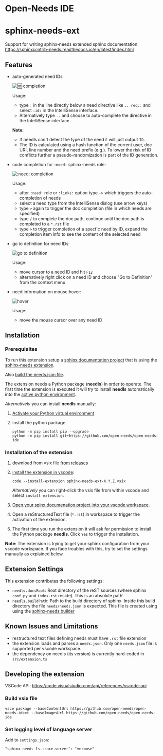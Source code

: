 # Open-Needs IDE

# sphinx-needs-ext

Support for writing sphinx-needs extended sphinx documentation:
https://sphinxcontrib-needs.readthedocs.io/en/latest/index.html

## Features

* auto-generated need IDs

  ![:id: completion](docs/need_id_generation_demo.gif)

  Usage:
    * type `:` in the line directly below a need directive like `.. req::` and select `:id:` in the IntelliSense interface.
    * Alternatively type `..` and choose to auto-complete the directive in the IntelliSense interface.

  **Note:**
    * If needls can't detect the type of the need it will just output `ID`.
    * The ID is calculated using a hash function of the current user, doc URI, line number and the need prefix (e.g.).
      To lower the risk of ID conflicts further a pseudo-randomization is part of the ID generation.

* code completion for `:need:` sphinx-needs role:

  ![:need: completion](docs/need_role_demo.gif)

  Usage:
    * after `:need:` role or `:links:` option type `->` which triggers the auto-completion of needs
    * select a need type from the IntelliSense dialog (use arrow keys)
    * type `>` again to trigger the doc completion (file in which needs are specified)
    * type `/` to complete the doc path, continue until the doc path is completed to a `*.rst` file
    * type `>` to trigger completion of a specfic need by ID, expand the completion item info to see the content of the selected need

* go to definition for need IDs:

  ![go to definition](docs/need_goto_definition_demo.gif)

  Usage:
    * move cursor to a need ID and hit `F12`
    * alternatively right click on a need ID and choose "Go to Definition" from the context menu

* need information on mouse hover:

  ![hover](docs/need_hover_demo.gif)
  
  Usage:
    * move the mouse cursor over any need ID

## Installation

### Prerequisites

To run this extension setup a [sphinx documentation project](https://www.sphinx-doc.org/en/master/usage/quickstart.html) 
that is using the [sphinx-needs extension](https://sphinxcontrib-needs.readthedocs.io/en/latest/installation.html).

Also [build the needs.json file](https://sphinxcontrib-needs.readthedocs.io/en/latest/builders.html).

The extension needs a Python package (**needls**) in order to operate.
The first time the extension is executed it will try to install **needls** automatically into the [active python environment](https://code.visualstudio.com/docs/python/environments#_select-and-activate-an-environment).

*Alternatively* you can install **needls** manually:

1) [Activate your Python virtual environment](https://docs.python.org/3/library/venv.html#creating-virtual-environments)

2) Install the python package:
    ```
    python -m pip install pip --upgrade
    python -m pip install git+https://github.com/open-needs/open-needs-ide
    ```

### Installation of the extension

1) download from vsix file [from releases](https://github.com/open-needs/open-needs-ide/releases)

2) [install the extension in vscode](https://code.visualstudio.com/docs/editor/extension-marketplace#_install-from-a-vsix):
    ```
    code --install-extension sphinx-needs-ext-X.Y.Z.vsix
    ```

    *Alternatively* you can right-click the vsix file from within vscode and select `install extension`.


3) [Open your spinx documenation project into your vscode workspace](https://code.visualstudio.com/docs/editor/workspaces#_how-do-i-open-a-vs-code-workspace).

4) Open a reStructuredText file (`*.rst`) in workspace to trigger the activation of the extension.

5) The first time you run the extension it will ask for permission to install the Python package **needls**. Click ``Yes`` to trigger the installation.

**Note:** The extension is trying to get your sphinx configuration from your vscode workspace. If you face troubles with this, try to set the settings manually as explained below.

## Extension Settings

This extension contributes the following settings:

* `needls.docsRoot`: Root directory of the reST sources (where sphinx `conf.py` and `index.rst` reside). This is an absolute path!
* `needls.buildPath`: Path to the build directory of sphinx. Inside this build directory the file `needs/needs.json` is expected. This file is created using using the [sphinx-needs builder](https://sphinxcontrib-needs.readthedocs.io/en/latest/builders.html)

## Known Issues and Limitations

* restructured text files defining needs must have `.rst` file extension
* the extension loads and parses a `needs.json`. Only one `needs.json` file is supported per vscode workspace.
* the dependency on needls (its version) is currently hard-coded in `src/extension.ts`

## Developing the extension

VSCode API: https://code.visualstudio.com/api/references/vscode-api 

### Build vsix file

```
vsce package --baseContentUrl https://github.com/open-needs/open-needs-idext --baseImagesUrl https://github.com/open-needs/open-needs-ide
 ```

### Set logging level of language server

Add to `settings.json`:

```
"sphinx-needs-ls.trace.server": "verbose"
```
